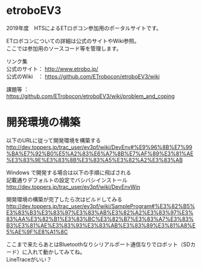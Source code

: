 # etroboEV3

2019年度　HTSによるETロボコン参加用のポータルサイトです。  
  
ETロボコンについての詳細は公式のサイトやWiki参照。  
ここでは参加用のソースコード等を管理します。  
  
  
リンク集  
公式のサイト： http://www.etrobo.jp/  
公式のWiki　： https://github.com/ETrobocon/etroboEV3/wiki  
  
課題等      ： https://github.com/ETrobocon/etroboEV3/wiki/problem_and_coping  


# 開発環境の構築
以下のURLに従って開発環境を構築する  
http://dev.toppers.jp/trac_user/ev3pf/wiki/DevEnv#%E9%96%8B%E7%99%BA%E7%92%B0%E5%A2%83%E6%A7%8B%E7%AF%89%E3%81%AE%E3%83%9E%E3%83%8B%E3%83%A5%E3%82%A2%E3%83%AB


Windows で開発する場合は以下の手順に飛ばされる  
記載通りデフォルトの設定でバシバシインストール  
http://dev.toppers.jp/trac_user/ev3pf/wiki/DevEnvWin


開発環境の構築が完了したら次はビルドしてみる  
http://dev.toppers.jp/trac_user/ev3pf/wiki/SampleProgram#%E3%82%B5%E3%83%B3%E3%83%97%E3%83%AB%E3%82%A2%E3%83%97%E3%83%AA%E3%82%B1%E3%83%BC%E3%82%B7%E3%83%A7%E3%83%B3%E3%81%AE%E3%83%93%E3%83%AB%E3%83%89%E3%81%A8%E5%AE%9F%E8%A1%8C

ここまで来たらあとはBluetoothなりシリアルポート通信なりでロボット（SDカード）に入れて動かしてみてね。  
LineTraceがいい？
